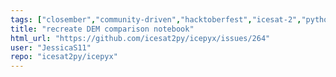 ```yaml
---
tags: ["closember","community-driven","hacktoberfest","icesat-2","python3"]
title: "recreate DEM comparison notebook"
html_url: "https://github.com/icesat2py/icepyx/issues/264"
user: "JessicaS11"
repo: "icesat2py/icepyx"
---
```


